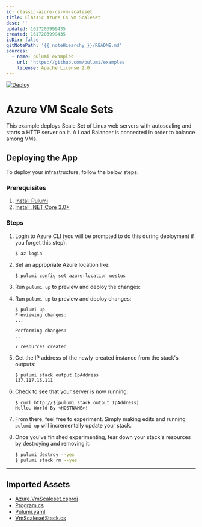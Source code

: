 ```yaml
---
id: classic-azure-cs-vm-scaleset
title: Classic Azure Cs Vm Scaleset
desc: ''
updated: 1617203999435
created: 1617203999435
isDir: false
gitNotePath: '{{ noteHiearchy }}/README.md'
sources:
  - name: pulumi examples
    url: 'https://github.com/pulumi/examples'
    license: Apache License 2.0
---
```

[![Deploy](https://get.pulumi.com/new/button.svg)](https://app.pulumi.com/new)

# Azure VM Scale Sets

This example deploys Scale Set of Linux web servers with autoscaling and starts a HTTP server on it.
A Load Balancer is connected in order to balance among VMs.

## Deploying the App

To deploy your infrastructure, follow the below steps.

### Prerequisites

1. [Install Pulumi](https://www.pulumi.com/docs/get-started/install/)
2. [Install .NET Core 3.0+](https://dotnet.microsoft.com/download)

### Steps

1. Login to Azure CLI (you will be prompted to do this during deployment if you forget this step):

   ```
   $ az login
   ```

2. Set an appropriate Azure location like:

   ```
   $ pulumi config set azure:location westus
   ```

3. Run `pulumi up` to preview and deploy the changes:

4. Run `pulumi up` to preview and deploy changes:

   ```
   $ pulumi up
   Previewing changes:
   ...

   Performing changes:
   ...

   7 resources created
   ```

5. Get the IP address of the newly-created instance from the stack's outputs:

   ```
   $ pulumi stack output IpAddress
   137.117.15.111
   ```

6. Check to see that your server is now running:

   ```
   $ curl http://$(pulumi stack output IpAddress)
   Hello, World By <HOSTNAME>!
   ```

7. From there, feel free to experiment. Simply making edits and running `pulumi up` will incrementally update your stack.

8. Once you've finished experimenting, tear down your stack's resources by destroying and removing it:

   ```bash
   $ pulumi destroy --yes
   $ pulumi stack rm --yes
   ```

* * *

## Imported Assets

- [Azure.VmScaleset.csproj](/assets/azure.csproj)
- [Program.cs](/assets/program.cs)
- [Pulumi.yaml](/assets/pulumi.yaml)
- [VmScalesetStack.cs](/assets/vmscalesetstack.cs)

